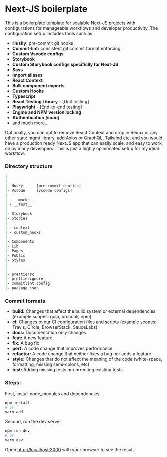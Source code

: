 # Next-JS boilerplate

This is a boilerplate template for scalable Next-JS projects with configurations for manageable workflows and developer productivity. The configuration setup includes tools such as:

- **Husky:** pre-commit git hooks
- **Commit-lint:** consistent git commit format enforcing
- **Custom Vscode configs**
- **Storybook**
- **Custom Storybook configs specificlly for Next-JS**
- **Sass**
- **Import aliases**
- **React Context**
- **Bulk component exports**
- **Custom Hooks**
- **Typescript**
- **React Testing Library** - [Unit testing]
- **Playwright** - [End-to-end testing]
- **Engine and NPM version locking**
- **Authentication** **_[soon]_**
- and much more...

Optionally, you can opt to remove React Context and drop in Redux or any other state mgmt library, add Axios or GraphQL, Tailwind etc, and you would have a production ready NextJS app that can easily scale, and easy to work on by many developers. This is just a highly opinionated setup for my ideal workflow.

### Directory structure

```bash
|
|
|- Husky      [pre-commit configs]
|- Vscode     [vscode configs]
|
| - __mocks__
| - __test__
|
|- Storybook
|- Stories
|
| - context
| - custom_hooks
|
|- Components
|- Lib
|- Pages
|- Public
|- Styles
|
|
|- prettierrc
|- prettierignore
|- commitlint.config
|- package.json

```

### Commit formats

- **build:** Changes that affect the build system or external dependencies (example scopes: gulp, broccoli, npm)
- **ci:** Changes to our CI configuration files and scripts (example scopes: Travis, Circle, BrowserStack, SauceLabs)
- **docs:** Documentation only changes
- **feat:** A new feature
- **fix:** A bug fix
- **perf:** A code change that improves performance
- **refactor:** A code change that neither fixes a bug nor adds a feature
- **style:** Changes that do not affect the meaning of the code (white-space, formatting, missing semi-colons, etc)
- **test:** Adding missing tests or correcting existing tests

### Steps:

First, install node_modules and dependencies:

```bash
npm install
# or
yarn add
```

Second, run the dev server

```bash
npm run dev
# or
yarn dev
```

Open [http://localhost:3000](http://localhost:3000) with your browser to see the result.
